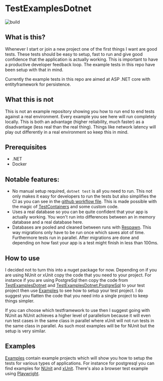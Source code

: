 # TestExamplesDotnet
![build](https://github.com/Barsonax/TestExamplesDotnet/actions/workflows/dotnet.yml/badge.svg)

## What is this?
Whenever I start or join a new project one of the first things I want are good tests. These tests should be easy to setup, fast to run and give good confidence that the application is actually working. This is important to have a productive developer feedback loop. The example tests in this repo have been setup with that in mind.

Currently the example tests in this repo are aimed at ASP .NET core with entityframework for persistence.

## What this is not
This is not an example repository showing you how to run end to end tests against a real environment. Every example you see here will run completely locally. This is both an advantage (higher reliability, much faster) as a disadvantage (less real than the real thing). Things like network latency will play out differently in a real environment so keep this in mind.

## Prerequisites
- .NET 
- Docker

## Notable features:
- No manual setup required, `dotnet test` is all you need to run. This not only makes it easy for developers to run the tests but also simplifies the CI as you can see in the [github workflow file](.github/workflows/dotnet.yml). This is made possible with the magic of [TestContainers](https://dotnet.testcontainers.org/) and some custom code.
- Uses a real database so you can be quite confident that your app is actually working. You won't run into differences between an in memory database and a real database here.
- Databases are pooled and cleaned between runs with [Respawn](https://github.com/jbogard/Respawn). This way migrations only have to be run once which saves alot of time. Furthermore tests run in parallel. After migrations are done and depending on how fast your app is a test might finish in less than 100ms.

## How to use
I decided not to turn this into a nuget package for now. Depending on if you are using NUnit or xUnit copy the code that you need to your project. For instance if you are using PostgreSql then copy the code from [TestExamplesDotnet](TestExamplesDotnet) and [TestExamplesDotnet.PostgreSql](TestExamplesDotnet.PostgreSql) to your test project then use [Examples](Examples) to see how to setup your test project. I do suggest you flatten the code that you need into a single project to keep things simpler.

If you can choose which testframework to use then I suggest going with NUnit as NUnit achieves a higher level of parallelism because it will even run test cases in the same class in parallel where xUnit will not run tests in the same class in parallel. As such most examples will be for NUnit but the setup is very similar. 

## Examples
[Examples](Examples) contain example projects which will show you how to setup the tests for various types of applications. For instance for postgresql you can find examples for [NUnit](Examples/Api/PostgreSql/Api.PostgreSql.Nunit) and [xUnit](Examples/Api/PostgreSql/Api.PostgreSql.Xunit). There's also a browser test example using [Playwright](Examples/Razor/Razor.Playwright).
